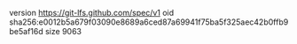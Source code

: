 version https://git-lfs.github.com/spec/v1
oid sha256:e0012b5a679f03090e8689a6ced87a69941f75ba5f325aec42b0ffb9be5af16d
size 9063
